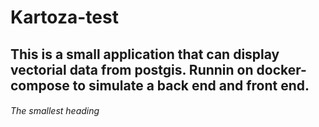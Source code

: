 # Kartoza-test 
## This is a small application that can display vectorial data from postgis. Runnin on docker-compose to simulate a back end and front end. 
###### The smallest heading
